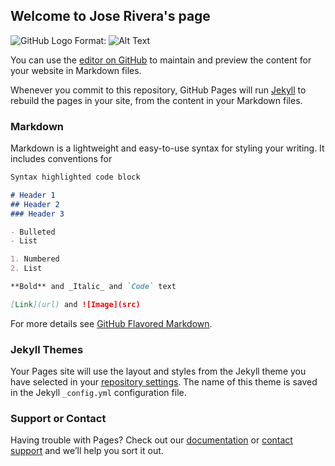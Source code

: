 ## Welcome to Jose Rivera's page

![GitHub Logo](https://media-exp1.licdn.com/dms/image/C5603AQGBlWbAClxAKA/profile-displayphoto-shrink_400_400/0/1543073308274?e=1617235200&v=beta&t=BOqPad1ckiU3gOyE_Ct41dG-UcIgjW3p9X08zyrnaHc)
Format: ![Alt Text](url)

You can use the [editor on GitHub](https://github.com/jose-c-rivera/jose-c-rivera.github.io/edit/main/README.md) to maintain and preview the content for your website in Markdown files.

Whenever you commit to this repository, GitHub Pages will run [Jekyll](https://jekyllrb.com/) to rebuild the pages in your site, from the content in your Markdown files.

### Markdown

Markdown is a lightweight and easy-to-use syntax for styling your writing. It includes conventions for

```markdown
Syntax highlighted code block

# Header 1
## Header 2
### Header 3

- Bulleted
- List

1. Numbered
2. List

**Bold** and _Italic_ and `Code` text

[Link](url) and ![Image](src)
```

For more details see [GitHub Flavored Markdown](https://guides.github.com/features/mastering-markdown/).

### Jekyll Themes

Your Pages site will use the layout and styles from the Jekyll theme you have selected in your [repository settings](https://github.com/jose-c-rivera/jose-c-rivera.github.io/settings). The name of this theme is saved in the Jekyll `_config.yml` configuration file.

### Support or Contact

Having trouble with Pages? Check out our [documentation](https://docs.github.com/categories/github-pages-basics/) or [contact support](https://support.github.com/contact) and we’ll help you sort it out.

